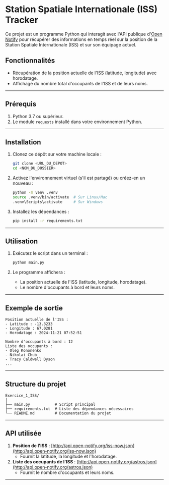 
# **Station Spatiale Internationale (ISS) Tracker**

Ce projet est un programme Python qui interagit avec l'API publique d'[Open Notify](http://open-notify.org/) pour récupérer des informations en temps réel sur la position de la Station Spatiale Internationale (ISS) et sur son équipage actuel.

## **Fonctionnalités**
- Récupération de la position actuelle de l'ISS (latitude, longitude) avec horodatage.
- Affichage du nombre total d'occupants de l'ISS et de leurs noms.

---

## **Prérequis**
1. Python 3.7 ou supérieur.
2. Le module `requests` installé dans votre environnement Python.

---

## **Installation**
1. Clonez ce dépôt sur votre machine locale :
   ```bash
   git clone <URL_DU_DEPOT>
   cd <NOM_DU_DOSSIER>
   ```

2. Activez l'environnement virtuel (s'il est partagé) ou créez-en un nouveau :
   ```bash
   python -m venv .venv
   source .venv/bin/activate  # Sur Linux/Mac
   .venv\Scripts\activate     # Sur Windows
   ```

3. Installez les dépendances :
   ```bash
   pip install -r requirements.txt
   ```

---

## **Utilisation**
1. Exécutez le script dans un terminal :
   ```bash
   python main.py
   ```

2. Le programme affichera :
   - La position actuelle de l'ISS (latitude, longitude, horodatage).
   - Le nombre d'occupants à bord et leurs noms.

---

## **Exemple de sortie**
```
Position actuelle de l'ISS :
- Latitude : -13.3233
- Longitude : 67.0281
- Horodatage : 2024-11-21 07:52:51

Nombre d'occupants à bord : 12
Liste des occupants :
- Oleg Kononenko
- Nikolai Chub
- Tracy Caldwell Dyson
...
```

---

## **Structure du projet**
```
Exercice_1_ISS/
│
├── main.py           # Script principal
├── requirements.txt  # Liste des dépendances nécessaires
└── README.md         # Documentation du projet
```

---

## **API utilisée**
1. **Position de l'ISS** : [http://api.open-notify.org/iss-now.json](http://api.open-notify.org/iss-now.json)
   - Fournit la latitude, la longitude et l'horodatage.
2. **Liste des occupants de l'ISS** : [http://api.open-notify.org/astros.json](http://api.open-notify.org/astros.json)
   - Fournit le nombre d'occupants et leurs noms.

---
